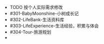 - TODO 按个人实际需求修改
- #301-BabyMoonshine-小树成长记
- #302-LifeBank-生活资料库
- #303-LifeExperience-生活经验，积累与体会
- #304-Tour-旅游规划
-
